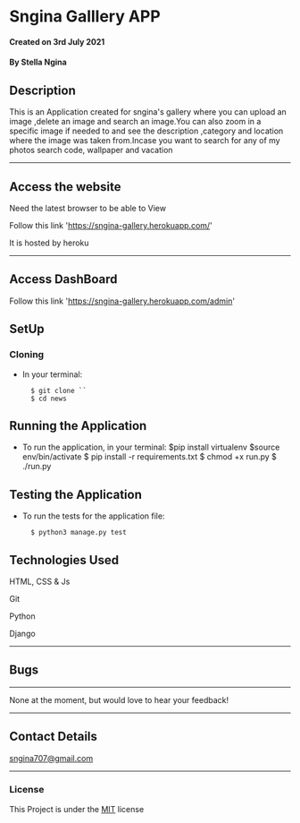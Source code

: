 # Sngina Galllery APP

#### Created on 3rd July 2021
#### By Stella Ngina

## Description 

This is an Application created for sngina's gallery where you can upload an image ,delete an image and search an image.You can also zoom in a specific image if needed  to and see the description ,category and location where the image was taken from.Incase you want to search for any of my photos search code, wallpaper and vacation


---

## Access the website
Need the latest browser to be able to View

Follow this link 'https://sngina-gallery.herokuapp.com/'

It is hosted by heroku

---
## Access DashBoard

Follow this link 'https://sngina-gallery.herokuapp.com/admin'


## SetUp
### Cloning

* In your terminal:
        
        $ git clone ``
        $ cd news

## Running the Application

* To run the application, in your terminal:
        $pip install virtualenv
        $source env/bin/activate
        $ pip install -r requirements.txt
        $ chmod +x run.py
        $ ./run.py
        
## Testing the Application

* To run the tests for the application file:

        $ python3 manage.py test
        
## Technologies Used
HTML, CSS & Js

Git

Python



Django

---

## Bugs
---
None at the moment, but would love to hear your feedback!

---

## Contact Details
sngina707@gmail.com
 

---

### License
This Project is under the [MIT](LICENSE) license
